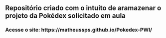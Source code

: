 <h2>Repositório criado com o intuito de aramazenar o projeto da Pokédex solicitado em aula</h2>
<h3>Acesse o site: https://matheussps.github.io/Pokedex-PWI/</h3>

